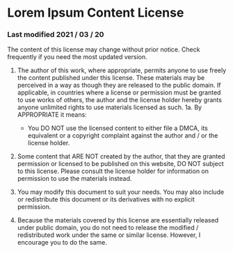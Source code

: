 # Lorem Ipsum Content License

### Last modified 2021 / 03 / 20

The content of this license may change without prior notice. Check frequently if you need the most updated version.

1. The author of this work, where appropriate, permits anyone to use freely the content published under this license. These materials may be perceived in a way as though they are released to the public domain. If applicable, in countries where a license or permission must be granted to use works of others, the author and the license holder hereby grants anyone unlimited rights to use materials licensed as such.
  1a. By APPROPRIATE it means:
      - You DO NOT use the licensed content to either file a DMCA, its equivalent or a copyright complaint against the author and / or the license holder.
2. Some content that ARE NOT created by the author, that they are granted permission or licensed to be published on this website, DO NOT subject to this license. Please consult the license holder for information on permission to use the materials instead.

3. You may modify this document to suit your needs. You may also include or redistribute this document or its derivatives with no explicit permission.

4. Because the materials covered by this license are essentially released under public domain, you do not need to release the modified / redistributed work under the same or similar license. However, I encourage you to do the same.
